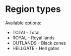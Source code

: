 # Region types

Available options:
 * TOTAl - Total
 * ROYAL - Royal lands
 * OUTLANDS - Black zones
 * HELLGATE - Hell gates